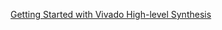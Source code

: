 [Getting Started with Vivado High-level Synthesis](https://www.xilinx.com/video/hardware/getting-started-vivado-high-level-synthesis.html)